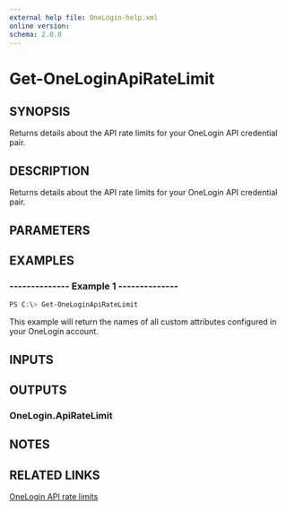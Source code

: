 ```yaml
---
external help file: OneLogin-help.xml
online version: 
schema: 2.0.0
---
```


# Get-OneLoginApiRateLimit
 
## SYNOPSIS
Returns details about the API rate limits for your OneLogin API credential pair.

## DESCRIPTION
Returns details about the API rate limits for your OneLogin API credential pair. 

## PARAMETERS

## EXAMPLES
### --------------  Example 1  --------------

```powershell
PS C:\> Get-OneLoginApiRateLimit
```
This example will return the names of all custom attributes configured in your OneLogin account.

## INPUTS

## OUTPUTS
### OneLogin.ApiRateLimit

## NOTES

## RELATED LINKS
[OneLogin API rate limits](https://developers.onelogin.com/api-docs/1/oauth20-tokens/get-rate-limit)
